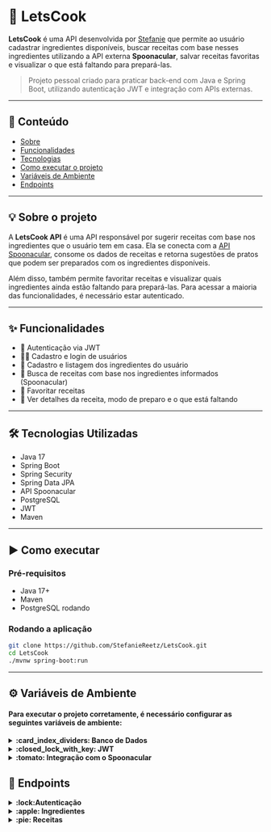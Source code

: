 # 🥘 LetsCook

**LetsCook** é uma API desenvolvida por [Stefanie](https://github.com/StefanieReetz) que permite ao usuário cadastrar ingredientes disponíveis, buscar receitas com base nesses ingredientes utilizando a API externa **Spoonacular**, salvar receitas favoritas e visualizar o que está faltando para prepará-las.

> Projeto pessoal criado para praticar back-end com Java e Spring Boot, utilizando autenticação JWT e integração com APIs externas.

---

## :door: Conteúdo

- [Sobre](#Sobre)
- [Funcionalidades](#Funcionalidades)
- [Tecnologias](#Tecnologias)
- [Como executar o projeto](#executar)
- [Variáveis de Ambiente](#variaveis-de-ambiente)
- [Endpoints](#Endpoints)

---

<a name="Sobre"></a>
## 💡 Sobre o projeto

A **LetsCook API** é uma API responsável por sugerir receitas com base nos ingredientes que o usuário tem em casa. Ela se conecta com a [API Spoonacular](https://spoonacular.com/), consome os dados de receitas e retorna sugestões de pratos que podem ser preparados com os ingredientes disponíveis.

Além disso, também permite favoritar receitas e visualizar quais ingredientes ainda estão faltando para prepará-las. Para acessar a maioria das funcionalidades, é necessário estar autenticado.

---
<a name="Funcionalidades"></a>
## ✨ Funcionalidades

- 🔐 Autenticação via JWT
- 👩‍🍳 Cadastro e login de usuários
- 🧂 Cadastro e listagem dos ingredientes do usuário
- 🍝 Busca de receitas com base nos ingredientes informados (Spoonacular)
- 💾 Favoritar receitas
- 📝 Ver detalhes da receita, modo de preparo e o que está faltando

---

<a name="Tecnologias"></a>
## 🛠️ Tecnologias Utilizadas

- Java 17  
- Spring Boot  
- Spring Security  
- Spring Data JPA  
- API Spoonacular  
- PostgreSQL  
- JWT  
- Maven  

---

<a name="executar"></a>
## ▶️ Como executar

### Pré-requisitos

- Java 17+
- Maven
- PostgreSQL rodando

### Rodando a aplicação

```bash
git clone https://github.com/StefanieReetz/LetsCook.git
cd LetsCook
./mvnw spring-boot:run
```
---

<a name="variaveis-de-ambiente"></a>
## ⚙️ Variáveis de Ambiente

#### Para executar o projeto corretamente, é necessário configurar as seguintes variáveis de ambiente:
<details>

<summary><strong>:card_index_dividers: Banco de Dados</strong></summary>

| Variável | Descrição |
|---------|-----------|
| `DB_USER` | Usuário do banco de dados PostgreSQL |
| `DB_PASSWORD` | Senha do banco de dados PostgreSQL |
</details>

<details><summary><strong>:closed_lock_with_key: JWT</strong></summary>

| Variável | Descrição |
|---------|-----------|
| `JWT_SECRET` | Chave secreta usada para assinar e verificar os tokens JWT. Pode ser qualquer string segura. |
</details>

<details>
<summary><strong>:tomato: Integração com o Spoonacular</strong></summary> 

| Variável | Descrição                                                                              |
|---------|----------------------------------------------------------------------------------------|
| `SPOONCULAR_API_KEY` | API Key do spoonacular ([Spoonacular Pricing](https://spoonacular.com/food-api/pricing)) |
</details>


<a name="Endpoints"></a>
## 📎 Endpoints
<details>
    <summary>
        <strong>:lock:Autenticação</strong>
    </summary>

Para acessar os endpoints protegidos da API LetsCook, é necessário estar autenticado. Você pode criar uma conta e depois fazer login para receber o token JWT.
#### :pencil: Cadastra um usuario
```http
POST http://localhost:8080/auth/signup
```

##### Corpo da requisição:
| Chave      | Tipo       | Descrição                         |
|:-----------| :--------- |:----------------------------------|
| `username`     | `string` | **Obrigatório**. Nome do usuário  |
| `password` | `string` | **Obrigatório**. Senha do usuário |


##### Exemplo de criação de um usuário
```json
{
  "username": "usuario",
  "password": "senha123"
}
```
---
### :key: Login
```http
POST http://localhost:8080/auth/login
```

##### Corpo da requisição:
| Chave      | Tipo       | Descrição                         |
|:-----------| :--------- |:----------------------------------|
| `username`     | `string` | **Obrigatório**. Nome do usuário  |
| `password` | `string` | **Obrigatório**. Senha do usuário |


#### Exemplo de login em um usuário:
``` json
{
  "username": "usuario",
  "password": "senha123"
}
```

#### Exemplo de resposta:
```json
{
"token": "eyJhbGciOiJIUzI1NiIsInR5cCI6IkpXVCJ9..."
}
```

 Use esse token no cabeçalho Authorization de todas as requisições protegidas:
```makefile
Authorization: Bearer eyJhbGciOiJIUzI1NiIsInR5cCI6IkpXVCJ9...
```
</details>

<details>
    <summary>
        <strong>:apple: Ingredientes</strong>
    </summary>

#### Listar ingredientes
Você conseguirá ver os ingredientes do usuário cadastrado
```http
GET http://localhost:8080/ingredients
```
---
#### Adiciona um ingrediente ao usuário cadastrado
```http
POST http://localhost:8080/ingredients
```

##### Corpo da requisição:
| Chave      | Tipo       | Descrição                                        |
|:-----------| :--------- |:-------------------------------------------------|
| `name`     | `string` | **Obrigatório**. Nome do ingrediente (em ingles) |
| `quantity` | `Integer` | **Obrigatório**. Quantidade de ingredientes      |


##### Exemplo de requisição:
```json
{
  "name" : "Strawberry",
  "quantity" : "9"
}
```
##### Exemplo de resposta:
```json
{
  "id": 1,
  "name": "Strawberry",
  "quantity": 9
}
```
---

#### Atualiza ingredientes pelo Id
```http
PUT http://localhost:8080/ingredients/{id}
```
| Parâmetro   | Tipo   | Descrição                                     |
| :---------- |:-------|:----------------------------------------------|
| `id` | `Long` | **Obrigatório**. Identificação do ingrediente |

##### Exemplo de requisição:
```http
  PUT http://localhost:8080/ingredients/1
```

##### Corpo da requisição:
| Chave      | Tipo       | Descrição                                        |
|:-----------| :--------- |:-------------------------------------------------|
| `name`     | `string` | **Obrigatório**. Nome do ingrediente (em inglês) |
| `quantity` | `Integer` | **Obrigatório**. Quantidade de ingredientes      |


##### Exemplo de requisição:
```json
{
  "name" : "Onion",
  "quantity" : "5"
}
```
##### Exemplo de resposta:
```json
{
  "id": 1,
  "name": "Onion",
  "quantity": 5
}
```
---
#### Excluir ingredientes
```http
DELETE http://localhost:8080/ingredients/{id}
```
| Parâmetro   | Tipo   | Descrição                                     |
| :---------- |:-------|:----------------------------------------------|
| `id` | `Long` | **Obrigatório**. Identificação do ingrediente |

##### Exemplo de requisição:
```http
  DELETE http://localhost:8080/ingredients/1
```

</details>

<details>
    <summary>
    <strong>:pie: Receitas</strong>
  </summary>

#### Listar receitas 
Você conseguirá ver as receitas que o seu usuario cadastrado consegue fazer com seus ingredientes
```http
GET http://localhost:8080/recipes/user
```
    
</details>
